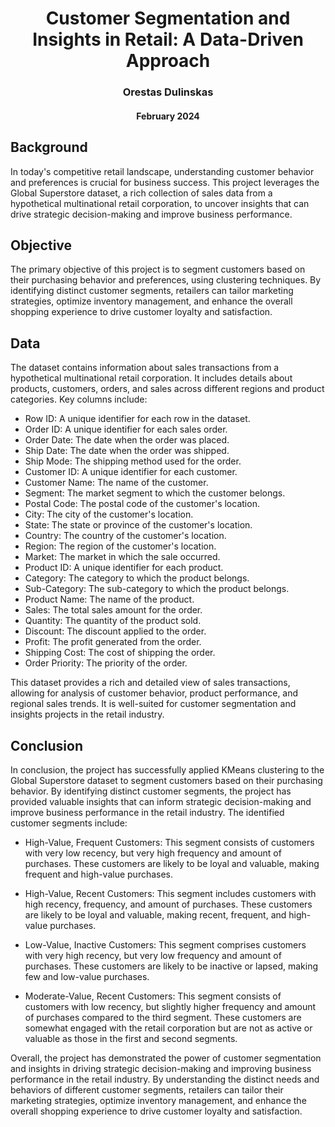 <h1 align='center'>Customer Segmentation and Insights in Retail: A Data-Driven Approach</h1>
<h3 align='center'>Orestas Dulinskas</h3>
<h4 align='center'>February 2024</h4>

## Background

In today's competitive retail landscape, understanding customer behavior and preferences is crucial for business success. This project leverages the Global Superstore dataset, a rich collection of sales data from a hypothetical multinational retail corporation, to uncover insights that can drive strategic decision-making and improve business performance.

## Objective

The primary objective of this project is to segment customers based on their purchasing behavior and preferences, using clustering techniques. By identifying distinct customer segments, retailers can tailor marketing strategies, optimize inventory management, and enhance the overall shopping experience to drive customer loyalty and satisfaction.

## Data

The dataset contains information about sales transactions from a hypothetical multinational retail corporation. It includes details about products, customers, orders, and sales across different regions and product categories. Key columns include:

* Row ID: A unique identifier for each row in the dataset.
* Order ID: A unique identifier for each sales order.
* Order Date: The date when the order was placed.
* Ship Date: The date when the order was shipped.
* Ship Mode: The shipping method used for the order.
* Customer ID: A unique identifier for each customer.
* Customer Name: The name of the customer.
* Segment: The market segment to which the customer belongs.
* Postal Code: The postal code of the customer's location.
* City: The city of the customer's location.
* State: The state or province of the customer's location.
* Country: The country of the customer's location.
* Region: The region of the customer's location.
* Market: The market in which the sale occurred.
* Product ID: A unique identifier for each product.
* Category: The category to which the product belongs.
* Sub-Category: The sub-category to which the product belongs.
* Product Name: The name of the product.
* Sales: The total sales amount for the order.
* Quantity: The quantity of the product sold.
* Discount: The discount applied to the order.
* Profit: The profit generated from the order.
* Shipping Cost: The cost of shipping the order.
* Order Priority: The priority of the order.

This dataset provides a rich and detailed view of sales transactions, allowing for analysis of customer behavior, product performance, and regional sales trends. It is well-suited for customer segmentation and insights projects in the retail industry.

## Conclusion

In conclusion, the project has successfully applied KMeans clustering to the Global Superstore dataset to segment customers based on their purchasing behavior. By identifying distinct customer segments, the project has provided valuable insights that can inform strategic decision-making and improve business performance in the retail industry. The identified customer segments include:

* High-Value, Frequent Customers: This segment consists of customers with very low recency, but very high frequency and amount of purchases. These customers are likely to be loyal and valuable, making frequent and high-value purchases.

* High-Value, Recent Customers: This segment includes customers with high recency, frequency, and amount of purchases. These customers are likely to be loyal and valuable, making recent, frequent, and high-value purchases.

* Low-Value, Inactive Customers: This segment comprises customers with very high recency, but very low frequency and amount of purchases. These customers are likely to be inactive or lapsed, making few and low-value purchases.

* Moderate-Value, Recent Customers: This segment consists of customers with low recency, but slightly higher frequency and amount of purchases compared to the third segment. These customers are somewhat engaged with the retail corporation but are not as active or valuable as those in the first and second segments.

Overall, the project has demonstrated the power of customer segmentation and insights in driving strategic decision-making and improving business performance in the retail industry. By understanding the distinct needs and behaviors of different customer segments, retailers can tailor their marketing strategies, optimize inventory management, and enhance the overall shopping experience to drive customer loyalty and satisfaction.
